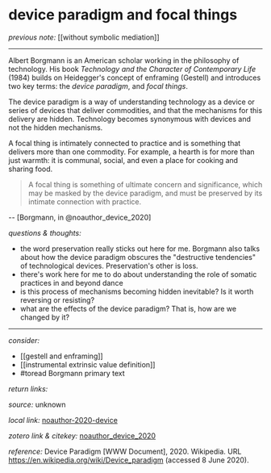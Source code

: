 # device paradigm and focal things

_previous note:_  [[without symbolic mediation]]

---

Albert Borgmann is an American scholar working in the philosophy of technology. His book _Technology and the Character of Contemporary Life_ (1984) builds on Heidegger's concept of enframing (Gestell) and introduces two key terms: the _device paradigm_, and _focal things_. 

The device paradigm is a way of understanding technology as a device or series of devices that deliver commodities, and that the mechanisms for this delivery are hidden. Technology becomes synonymous with devices and not the hidden mechanisms. 

A focal thing is intimately connected to practice and is something that delivers more than one commodity. For example, a hearth is for more than just warmth: it is communal, social, and even a place for cooking and sharing food. 

>A focal thing is something of ultimate concern and significance, which may be masked by the device paradigm, and must be preserved by its intimate connection with practice.

-- [Borgmann, in @noauthor_device_2020]

_questions & thoughts:_

- the word preservation really sticks out here for me. Borgmann also talks about how the device paradigm obscures the "destructive tendencies" of technological devices. Preservation's other is loss.
- there's work here for me to do about understanding the role of somatic practices in and beyond dance
- is this process of mechanisms becoming hidden inevitable? Is it worth reversing or resisting? 
- what are the effects of the device paradigm? That is, how are we changed by it? 

--- 

_consider:_ 

- [[gestell and enframing]]
- [[instrumental extrinsic value definition]]
- #toread Borgmann primary text

_return links:_



_source:_  unknown   

_local link:_ [noauthor-2020-device](hook://file/kxDLnIfG7?p=c2tlbGxpcy9Eb3dubG9hZHM=&n=noauthor-2020-device.pdf)

_zotero link & citekey:_ [noauthor_device_2020](zotero://select/items/1_RWWSGIMK)

_reference:_ Device Paradigm [WWW Document], 2020. Wikipedia. URL <https://en.wikipedia.org/wiki/Device_paradigm> (accessed 8 June 2020).


